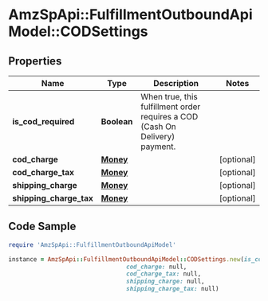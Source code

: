 # AmzSpApi::FulfillmentOutboundApiModel::CODSettings

## Properties

Name | Type | Description | Notes
------------ | ------------- | ------------- | -------------
**is_cod_required** | **Boolean** | When true, this fulfillment order requires a COD (Cash On Delivery) payment. | 
**cod_charge** | [**Money**](Money.md) |  | [optional] 
**cod_charge_tax** | [**Money**](Money.md) |  | [optional] 
**shipping_charge** | [**Money**](Money.md) |  | [optional] 
**shipping_charge_tax** | [**Money**](Money.md) |  | [optional] 

## Code Sample

```ruby
require 'AmzSpApi::FulfillmentOutboundApiModel'

instance = AmzSpApi::FulfillmentOutboundApiModel::CODSettings.new(is_cod_required: null,
                                 cod_charge: null,
                                 cod_charge_tax: null,
                                 shipping_charge: null,
                                 shipping_charge_tax: null)
```


